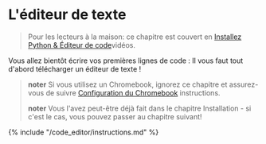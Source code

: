 # L'éditeur de texte

> Pour les lecteurs à la maison: ce chapitre est couvert en [Installez Python & Éditeur de code](https://www.youtube.com/watch?v=pVTaqzKZCdA&t=4m43s)vidéos.

Vous allez bientôt écrire vos premières lignes de code : Il vous faut tout d'abord télécharger un éditeur de texte !

> **noter** Si vous utilisez un Chromebook, ignorez ce chapitre et assurez-vous de suivre [Configuration du Chromebook](../chromebook_setup/README.md) instructions.
> 
> **noter** Vous l'avez peut-être déjà fait dans le chapitre Installation - si c'est le cas, vous pouvez passer au chapitre suivant!

{% include "/code_editor/instructions.md" %}